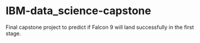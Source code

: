 # IBM-data_science-capstone
Final capstone project to predict if Falcon 9 will land successfully in the first stage.
